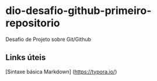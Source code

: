 # dio-desafio-github-primeiro-repositorio
Desafio de Projeto sobre Git/Github

## Links úteis
[Sintaxe básica Markdown] (https://typora.io/)
